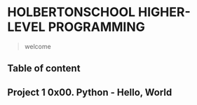 # HOLBERTONSCHOOL HIGHER-LEVEL PROGRAMMING
> welcome

## Table of content

## Project 1 0x00. Python - Hello, World

